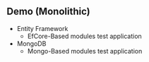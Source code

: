 ## Demo (Monolithic)

* Entity Framework
    * EfCore-Based modules test application 
* MongoDB
    * Mongo-Based modules test application
 
 